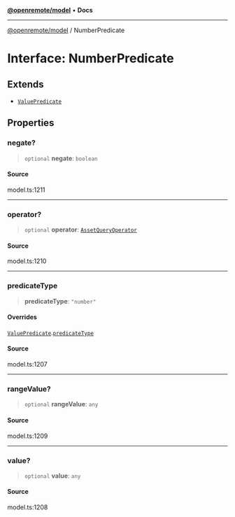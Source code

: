 [**@openremote/model**](../README.md) • **Docs**

***

[@openremote/model](../globals.md) / NumberPredicate

# Interface: NumberPredicate

## Extends

- [`ValuePredicate`](ValuePredicate.md)

## Properties

### negate?

> `optional` **negate**: `boolean`

#### Source

model.ts:1211

***

### operator?

> `optional` **operator**: [`AssetQueryOperator`](../enumerations/AssetQueryOperator.md)

#### Source

model.ts:1210

***

### predicateType

> **predicateType**: `"number"`

#### Overrides

[`ValuePredicate`](ValuePredicate.md).[`predicateType`](ValuePredicate.md#predicatetype)

#### Source

model.ts:1207

***

### rangeValue?

> `optional` **rangeValue**: `any`

#### Source

model.ts:1209

***

### value?

> `optional` **value**: `any`

#### Source

model.ts:1208
